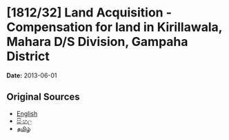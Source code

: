 # [1812/32] Land Acquisition - Compensation for land in Kirillawala, Mahara D/S Division, Gampaha District

**Date:** 2013-06-01

## Original Sources

- [English](https://documents.gov.lk/view/extra-gazettes/2013/6/1812-32_E.pdf)
- [සිංහල](https://documents.gov.lk/view/extra-gazettes/2013/6/1812-32_S.pdf)
- [தமிழ்](https://documents.gov.lk/view/extra-gazettes/2013/6/1812-32_T.pdf)
